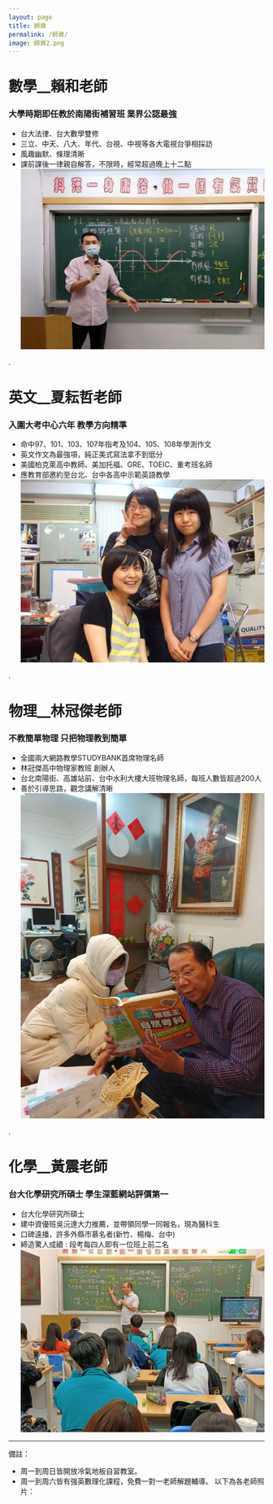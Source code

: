 ```yaml
---
layout: page
title: 師資
permalink: /師資/
image: 師資2.png
---
```


# 數學__賴和老師
### 大學時期即任教於南陽街補習班 業界公認最強
- 台大法律、台大數學雙修
- 三立、中天、八大、年代、台視、中視等各大電視台爭相採訪 
- 風趣幽默、條理清晰
- 課前課後一律親自解答，不限時，經常超過晚上十二點
![課表](../images/賴和.jpg) 


.
# 英文__夏耘哲老師
### 入圍大考中心六年 教學方向精準
- 命中97、101、103、107年指考及104、105、108年學測作文
- 英文作文為最強項，純正美式寫法拿不到低分
- 美國柏克萊高中教師、美加托福、GRE、TOEIC、重考班名師
- 應教育部邀約至台北、台中各高中示範英語教學
![課表](../images/夏耘哲.jpg) 

.
# 物理__林冠傑老師
### 不教簡單物理 只把物理教到簡單
- 全國兩大網路教學STUDYBANK首席物理名師
- 林冠傑高中物理家教班 創辦人
- 台北南陽街、高雄站前、台中水利大樓大班物理名師，每班人數皆超過200人
- 善於引導思路，觀念講解清晰
![課表](../images/林冠傑.jpg) 

.
# 化學__黃震老師
### 台大化學研究所碩士 學生深藍網站評價第一
- 台大化學研究所碩士
- 建中資優班吳沅達大力推薦，並帶領同學一同報名，現為醫科生
- 口碑遠播，許多外縣市慕名者(新竹、楊梅、台中)
- 締造驚人成績 : 段考每四人即有一位班上前二名
![課表](../images/黃震.jpg) 






---
備註：
- 周一到周日皆開放冷氣地板自習教室。
- 周一到周六皆有強英數理化課程，免費一對一老師解題輔導。
以下為各老師照片：
